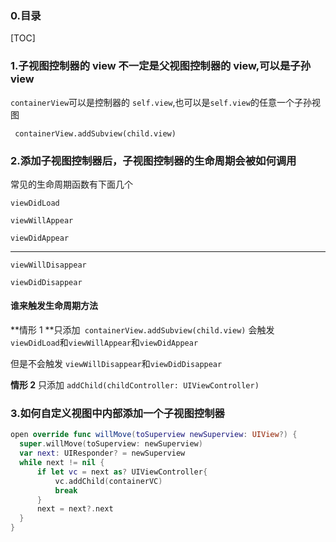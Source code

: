 ### 0.目录

[TOC]

### 1.子视图控制器的 view 不一定是父视图控制器的 view,可以是子孙 view

`containerView`可以是控制器的 `self.view`,也可以是`self.view`的任意一个子孙视图

` containerView.addSubview(child.view)`

### 2.添加子视图控制器后，子视图控制器的生命周期会被如何调用

常见的生命周期函数有下面几个

`viewDidLoad`

`viewWillAppear`

`viewDidAppear`

----------------------

`viewWillDisappear`

`viewDidDisappear`

#### 谁来触发生命周期方法

**情形 1 **只添加` containerView.addSubview(child.view)` 会触发 `viewDidLoad`和`viewWillAppear`和`viewDidAppear`

但是不会触发 `viewWillDisappear`和`viewDidDisappear`

**情形 2** 只添加 `addChild(childController: UIViewController)` 



### 3.如何自定义视图中内部添加一个子视图控制器

```swift
open override func willMove(toSuperview newSuperview: UIView?) {
  super.willMove(toSuperview: newSuperview)
  var next: UIResponder? = newSuperview
  while next != nil {
      if let vc = next as? UIViewController{
          vc.addChild(containerVC)
          break
      }
      next = next?.next
  }
}
```

